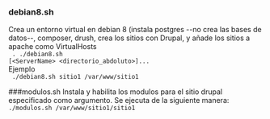 ### debian8.sh
Crea un entorno virtual en debian 8 (instala postgres --no crea las bases de datos--, composer, drush, crea los sitios con Drupal, y añade los sitios a apache como VirtualHosts <br>
<code> . ./debian8.sh [\<ServerName> \<directorio_abdoluto>]... </code> <br>
Ejemplo <br>
<code> ./debian8.sh sitio1 /var/www/sitio1 </code> <br>
  
  ###modulos.sh
  Instala y habilita los modulos para el sitio drupal especificado como argumento. Se ejecuta de la siguiente manera:
  <code> ./modulos.sh /var/www/sitio1/sitio1 </code>
